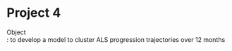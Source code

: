 # Project 4  

Object  
: to develop a model to cluster ALS progression trajectories over 12 months  

